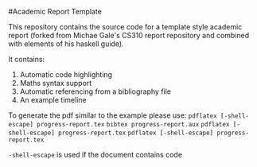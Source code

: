 #Academic Report Template

This repository contains the source code for a template style academic report (forked from Michae Gale's CS310 report repository and combined with elements of his haskell guide).

It contains:
1. Automatic code highlighting
2. Maths syntax support
3. Automatic referencing from a bibliography file
4. An example timeline

To generate the pdf similar to the example please use:
`pdflatex [-shell-escape] progress-report.tex`
`bibtex progress-report.aux`
`pdflatex [-shell-escape] progress-report.tex`
`pdflatex [-shell-escape] progress-report.tex`

`-shell-escape` is used if the document contains code
